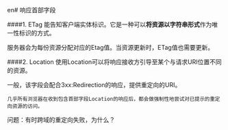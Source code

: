 en# 响应首部字段

####1. ETag
能告知客户端实体标识。它是一种可以**将资源以字符串形式**作为唯一性标识的方式。

服务器会为每份资源分配对应的Etag值。当资源更新时，ETag值也需要更新。

####2. Location
使用Location可以将响应接收方引导至某个与请求URI位置不同的资源。

一般，该字段会配合3xx:Redirection的响应，提供重定向的URI。

    几乎所有浏览器在收到包含首部字段Location的响应后，都会做强制性地尝试对已提示的重定向资源的访问。

问题：有时跨域的重定向失败，为什么？